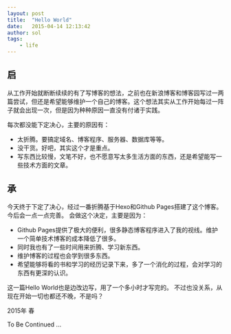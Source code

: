```yaml
---
layout: post
title:  "Hello World"
date:   2015-04-14 12:13:42
author: sol
tags:
    - life
---
```


## 启
从工作开始就断断续续的有了写博客的想法，之前也在新浪博客和博客园写过一两篇尝试，但还是希望能够维护一个自己的博客。这个想法其实从工作开始每过一阵子就会出现一次，但是因为种种原因一直没有付诸于实践。

<!-- more -->

每次都没能下定决心，主要的原因有：
- 太折腾。要搞定域名、博客程序、服务器、数据库等等。
- 没干货。好吧，其实这个才是重点。
- 写东西比较慢，文笔不好，也不愿意写太多生活方面的东西，还是希望能写一些技术方面的文章。

## 承
今天终于下定了决心，经过一番折腾基于Hexo和Github Pages搭建了这个博客。今后会一点一点完善。
会做这个决定，主要是因为：
- Github Pages提供了极大的便利，很多静态博客程序进入了我的视线。维护一个简单技术博客的成本降低了很多。
- 同时我也有了一些时间用来折腾、学习新东西。
- 维护博客的过程也会学到很多东西。
- 希望能够将看的书和学习的经历记录下来，多了一个消化的过程，会对学习的东西有更深的认识。

这一篇Hello World也是边改边写，用了一个多小时才写完的。
不过也没关系，从现在开始一切也都还不晚，不是吗？

2015年 春

To Be Continued ...

